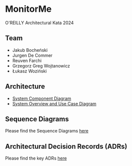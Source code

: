 # MonitorMe

O'REILLY Architectural Kata 2024

## Team

- Jakub Bocheński
- Jurgen De Commer
- Reuven Farchi
- Grzegorz Greg Wojtanowicz
- Łukasz Woziński

## Architecture

- [System Component Diagram](./diagrams/system-component-diagram.png)
- [System Overview and Use Case Diagram](./diagrams/system-overview-and-use-case-diagram.png)

## Sequence Diagrams

Please find the Sequence Diagrams [here](./sequence-diagrams/sequence-diagrams.md)

## Architectural Decision Records (ADRs)

Please find the key ADRs [here](ADR)
